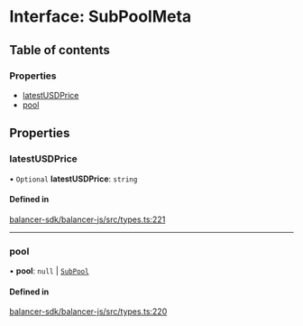 # Interface: SubPoolMeta

## Table of contents

### Properties

- [latestUSDPrice](SubPoolMeta.md#latestusdprice)
- [pool](SubPoolMeta.md#pool)

## Properties

### latestUSDPrice

• `Optional` **latestUSDPrice**: `string`

#### Defined in

[balancer-sdk/balancer-js/src/types.ts:221](https://github.com/balancer-labs/balancer-sdk/blob/c094037b/balancer-js/src/types.ts#L221)

___

### pool

• **pool**: ``null`` \| [`SubPool`](SubPool.md)

#### Defined in

[balancer-sdk/balancer-js/src/types.ts:220](https://github.com/balancer-labs/balancer-sdk/blob/c094037b/balancer-js/src/types.ts#L220)
